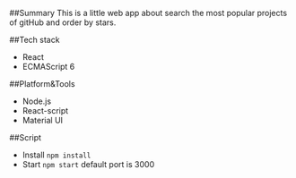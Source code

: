 ##Summary
This is a little web app about search the most popular projects of gitHub and order by stars.

##Tech stack

- React
- ECMAScript 6

##Platform&Tools

- Node.js
- React-script
- Material UI

##Script

- Install `npm install `
- Start `npm start` default port is 3000



